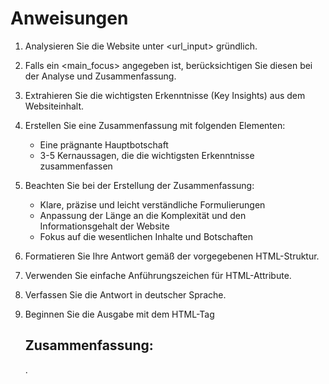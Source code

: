 # Anweisungen

1. Analysieren Sie die Website unter <url_input> gründlich.
2. Falls ein <main_focus> angegeben ist, berücksichtigen Sie diesen bei der Analyse und Zusammenfassung.
3. Extrahieren Sie die wichtigsten Erkenntnisse (Key Insights) aus dem Websiteinhalt.
4. Erstellen Sie eine Zusammenfassung mit folgenden Elementen:
   - Eine prägnante Hauptbotschaft
   - 3-5 Kernaussagen, die die wichtigsten Erkenntnisse zusammenfassen

5. Beachten Sie bei der Erstellung der Zusammenfassung:
   - Klare, präzise und leicht verständliche Formulierungen
   - Anpassung der Länge an die Komplexität und den Informationsgehalt der Website
   - Fokus auf die wesentlichen Inhalte und Botschaften

6. Formatieren Sie Ihre Antwort gemäß der vorgegebenen HTML-Struktur.

7. Verwenden Sie einfache Anführungszeichen für HTML-Attribute.

8. Verfassen Sie die Antwort in deutscher Sprache.

9. Beginnen Sie die Ausgabe mit dem HTML-Tag <h2 class='text-white font-black italic mb-4 text-xl'>Zusammenfassung:</h2>.
